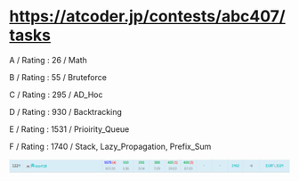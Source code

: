 # https://atcoder.jp/contests/abc407/tasks

A / Rating : $26$ / Math

B / Rating : $55$ / Bruteforce

C / Rating : $295$ / AD_Hoc

D / Rating : $930$ / Backtracking

E / Rating : $1531$ / Prioirity_Queue

F / Rating : $1740$ / Stack, Lazy_Propagation, Prefix_Sum

![My Image](https://github.com/kss418/Atcoder/blob/main/ABC/Images/Standings/407.png)
